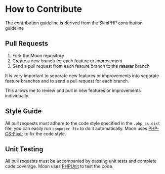 # How to Contribute

The contribution guideline is derived from the SlimPHP contribution guideline
 
## Pull Requests

1. Fork the Moon repository
2. Create a new branch for each feature or improvement
3. Send a pull request from each feature branch to the **master** branch

It is very important to separate new features or improvements into separate feature branches and to send a
pull request for each branch.

This allows me to review and pull in new features or improvements individually.

## Style Guide

All pull requests must adhere to the code style specified in the `.php_cs.dist` file, you can easily run `composer fix` to do it automatically.
Moon uses [PHP-CS-Fixer](https://github.com/FriendsOfPHP/PHP-CS-Fixer) to fix the code style.

## Unit Testing

All pull requests must be accompanied by passing unit tests and complete code coverage.
Moon uses [PHPUnit](https://github.com/sebastianbergmann/phpunit) to test the code.
